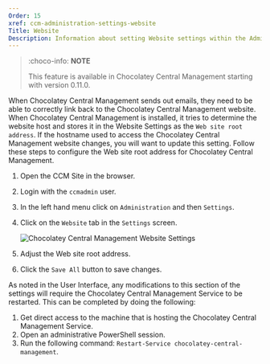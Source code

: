 ```yaml
---
Order: 15
xref: ccm-administration-settings-website
Title: Website
Description: Information about setting Website settings within the Administration Settings screen
---
```


> :choco-info: **NOTE**
>
> This feature is available in Chocolatey Central Management starting with version 0.11.0.

When Chocolatey Central Management sends out emails, they need to be able to correctly link back to the Chocolatey Central Management website. When Chocolatey Central Management is installed, it tries to determine the website host and stores it in the Website Settings as the `Web site root address`. If the hostname used to access the Chocolatey Central Management website changes, you will want to update this setting. Follow these steps to configure the Web site root address for Chocolatey Central Management.

1. Open the CCM Site in the browser.
1. Login with the `ccmadmin` user.
1. In the left hand menu click on `Administration` and then `Settings`.
1. Click on the `Website` tab in the `Settings` screen.

    ![Chocolatey Central Management Website Settings](/assets/images/ccm/setup/website/website-settings.png)

1. Adjust the Web site root address.
1. Click the `Save All` button to save changes.

As noted in the User Interface, any modifications to this section of the settings will require the Chocolatey Central Management Service to be restarted.  This can be completed by doing the following:

1. Get direct access to the machine that is hosting the Chocolatey Central Management Service.
1. Open an administrative PowerShell session.
1. Run the following command: `Restart-Service chocolatey-central-management`.
